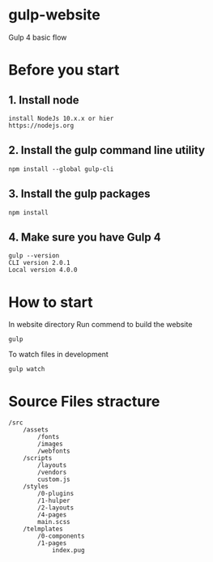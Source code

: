 # gulp-website
Gulp 4 basic flow

# Before you start

## 1. Install node
    install NodeJs 10.x.x or hier
    https://nodejs.org

## 2. Install the gulp command line utility
    npm install --global gulp-cli

## 3. Install the gulp packages
    npm install

## 4. Make sure you have Gulp 4
    gulp --version
    CLI version 2.0.1
    Local version 4.0.0

# How to start
In website directory Run commend to build the website

    gulp

To watch files in development

    gulp watch
# Source Files stracture

    /src
        /assets
            /fonts
            /images
            /webfonts
        /scripts
            /layouts
            /vendors
            custom.js
        /styles
            /0-plugins
            /1-hulper
            /2-layouts
            /4-pages
            main.scss
        /telmplates
            /0-components
            /1-pages
                index.pug

